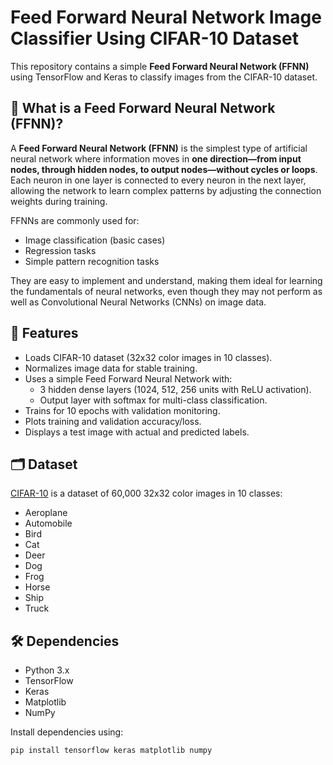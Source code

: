 # Feed Forward Neural Network Image Classifier Using CIFAR-10 Dataset

This repository contains a simple **Feed Forward Neural Network (FFNN)** using TensorFlow and Keras to classify images from the CIFAR-10 dataset.

## 🤖 What is a Feed Forward Neural Network (FFNN)?

A **Feed Forward Neural Network (FFNN)** is the simplest type of artificial neural network where information moves in **one direction—from input nodes, through hidden nodes, to output nodes—without cycles or loops**. Each neuron in one layer is connected to every neuron in the next layer, allowing the network to learn complex patterns by adjusting the connection weights during training.

FFNNs are commonly used for:
- Image classification (basic cases)
- Regression tasks
- Simple pattern recognition tasks

They are easy to implement and understand, making them ideal for learning the fundamentals of neural networks, even though they may not perform as well as Convolutional Neural Networks (CNNs) on image data.

## 🚀 Features
- Loads CIFAR-10 dataset (32x32 color images in 10 classes).
- Normalizes image data for stable training.
- Uses a simple Feed Forward Neural Network with:
  - 3 hidden dense layers (1024, 512, 256 units with ReLU activation).
  - Output layer with softmax for multi-class classification.
- Trains for 10 epochs with validation monitoring.
- Plots training and validation accuracy/loss.
- Displays a test image with actual and predicted labels.

## 🗂️ Dataset
[CIFAR-10](https://www.cs.toronto.edu/~kriz/cifar.html) is a dataset of 60,000 32x32 color images in 10 classes:
- Aeroplane
- Automobile
- Bird
- Cat
- Deer
- Dog
- Frog
- Horse
- Ship
- Truck

## 🛠️ Dependencies
- Python 3.x
- TensorFlow
- Keras
- Matplotlib
- NumPy

Install dependencies using:
```bash
pip install tensorflow keras matplotlib numpy
